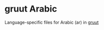 # gruut Arabic

Language-specific files for Arabic (ar) in [gruut](https://github.com/rhasspy/gruut)
